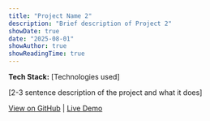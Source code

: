 ```yaml
---
title: "Project Name 2"
description: "Brief description of Project 2"
showDate: true
date: "2025-08-01"
showAuthor: true
showReadingTime: true
---
```


**Tech Stack:** [Technologies used]

[2-3 sentence description of the project and what it does]

[View on GitHub](#) | [Live Demo](#)